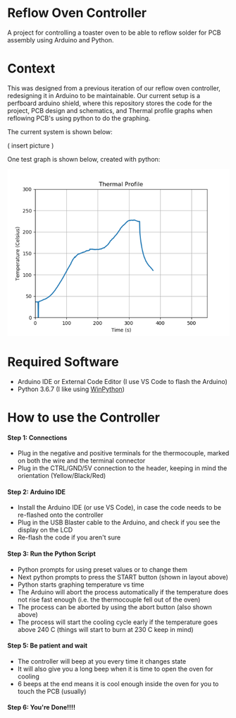 # Reflow Oven Controller

A project for controlling a toaster oven to be able to reflow solder for PCB assembly using Arduino and Python.

# Context

This was designed from a previous iteration of our reflow oven controller, redesigning it in Arduino to be maintainable. Our current setup is a perfboard arduino shield, where this repository stores the code for the project, PCB design and schematics, and Thermal profile graphs when reflowing PCB's using python to do the graphing.

The current system is shown below:

( insert picture )

One test graph is shown below, created with python:

![](Images/Reflow_Graphs/Reflow_test_10.png)

# Required Software

- Arduino IDE or External Code Editor (I use VS Code to flash the Arduino)
- Python 3.6.7 (I like using [WinPython](http://winpython.github.io/))

# How to use the Controller

#### Step 1: Connections
- Plug in the negative and positive terminals for the thermocouple, marked on both the wire and the terminal connector
- Plug in the CTRL/GND/5V connection to the header, keeping in mind the orientation (Yellow/Black/Red)

#### Step 2: Arduino IDE
- Install the Arduino IDE (or use VS Code), in case the code needs to be re-flashed onto the controller
- Plug in the USB Blaster cable to the Arduino, and check if you see the display on the LCD
- Re-flash the code if you aren't sure

#### Step 3: Run the Python Script
- Python prompts for using preset values or to change them
- Next python prompts to press the START button (shown in layout above)
- Python starts graphing temperature vs time
- The Arduino will abort the process automatically if the temperature does not rise fast enough (i.e. the thermocouple fell out of the oven)
- The process can be aborted by using the abort button (also shown above)
- The process will start the cooling cycle early if the temperature goes above 240 C (things will start to burn at 230 C keep in mind)

#### Step 5: Be patient and wait
- The controller will beep at you every time it changes state
- It will also give you a long beep when it is time to open the oven for cooling
- 6 beeps at the end means it is cool enough inside the oven for you to touch the PCB (usually)

#### Step 6: You're Done!!!!


